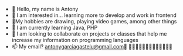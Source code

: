 - 👋 Hello, my name is Antony
- 👀 I am interested in... learning more to develop and work in frontend
- 👾My hobbies are drawing, playing video games, among other things
- 🌱 I am currently learning Java, PHP
- 💞️ I am looking to collaborate on projects or classes that help me increase my information on programming languages
- 📫 My email? antonygarciagastelu@gmail.com📧
👾👾👾👾👾👾👾👾👾👾👾👾👾

<!---
CodeAntony/CodeAntony is a ✨ special ✨ repository because its `README.md` (this file) appears on your GitHub profile.
You can click the Preview link to take a look at your changes.
--->
